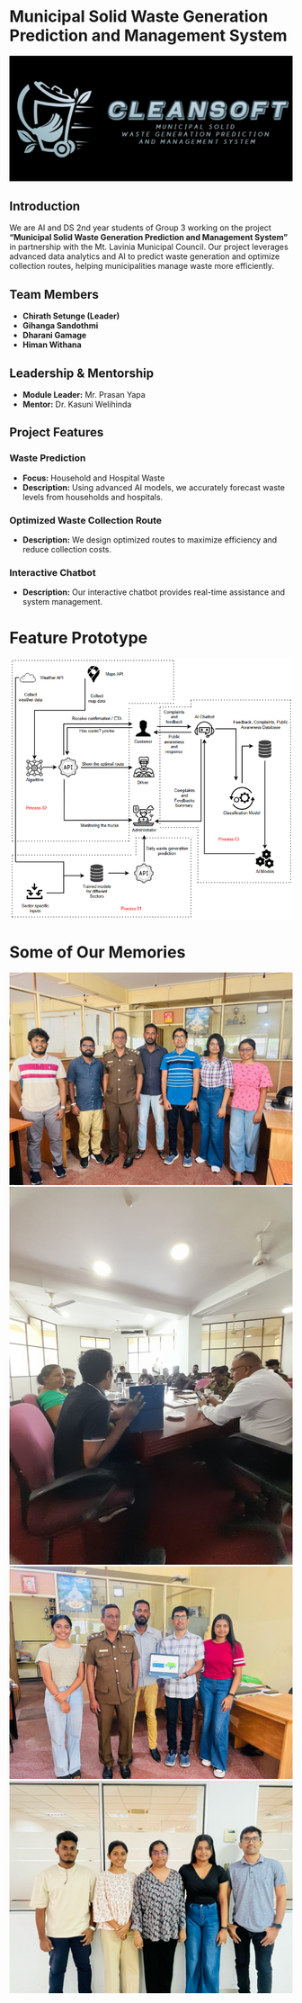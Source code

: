 # Municipal Solid Waste Generation Prediction and Management System

![Project Banner](shared/static/images/logo.png)

## Introduction

We are AI and DS 2nd year students of Group 3 working on the project **“Municipal Solid Waste Generation Prediction and Management System”** in partnership with the Mt. Lavinia Municipal Council. Our project leverages advanced data analytics and AI to predict waste generation and optimize collection routes, helping municipalities manage waste more efficiently.

## Team Members

- **Chirath Setunge (Leader)**
- **Gihanga Sandothmi**
- **Dharani Gamage**
- **Himan Withana**

## Leadership & Mentorship

- **Module Leader:** Mr. Prasan Yapa
- **Mentor:** Dr. Kasuni Welihinda

## Project Features

### Waste Prediction
- **Focus:** Household and Hospital Waste  
- **Description:** Using advanced AI models, we accurately forecast waste levels from households and hospitals.

### Optimized Waste Collection Route
- **Description:** We design optimized routes to maximize efficiency and reduce collection costs.

### Interactive Chatbot
- **Description:** Our interactive chatbot provides real-time assistance and system management.

# Feature Prototype 
![prototype](shared/static/images/prototype2.png)

# Some of Our Memories
![Meeting with PHI](shared/static/images/landscape1.jpg)
![Municiple council meeting](shared/static/images/portrait.jpg)
![final product](shared/static/images/landscape3.jpg)
![with mentor](shared/static/images/mentor.jpg)
